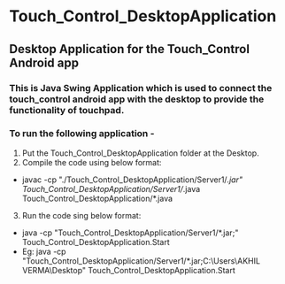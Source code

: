 # Touch_Control_DesktopApplication
## Desktop Application for the Touch_Control Android app

### This is Java Swing Application which is used to connect the touch_control android app with the desktop to provide the functionality of touchpad.

### To run the following application -
1) Put the Touch_Control_DesktopApplication folder at the Desktop.
2) Compile the code using below format:
- javac -cp "./Touch_Control_DesktopApplication/Server1/*.jar" Touch_Control_DesktopApplication/Server1/*.java Touch_Control_DesktopApplication/*.java<br>
3) Run the code sing below format:
- java -cp "Touch_Control_DesktopApplication/Server1/*.jar;<Path to Desktop>" Touch_Control_DesktopApplication.Start<br>
- Eg: java -cp "Touch_Control_DesktopApplication/Server1/*.jar;C:\Users\AKHIL VERMA\Desktop" Touch_Control_DesktopApplication.Start
